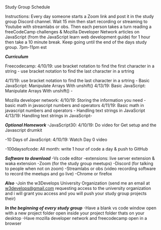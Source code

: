 Study Group Schedule


Instructions: Every day someone starts a Zoom link and post it in the study group Discord channel. Wait 15 min then start recording or streaming to Youtube with streamlabs or obs. Then each person takes a turn reading a freeCodeCamp challenges & Mozilla Developer Network articles on JavaScript (from the JavaScript learn web development guide) for 1 hour then take a 10 minute break. Keep going until the end of the days study group. 7pm-11pm est

***Curriculum***


Freecodecamp: 
4/10/19: use bracket notation to find the first character in a string - use bracket notation to find the last character in a srtring

4/11/19: use bracket notation to find the last character in a srtring - Basic JavaScript: Manipulate Arrays With unshift()
4/13/19: Basic JavaScript: Manipulate Arrays With unshift() -

Mozilla developer network:
4/10/19: Storing the information you need - basic math in javascript numbers and operators
4/11/19: Basic math in javascript numbers and operators - Handling text strings in Java​Script
4/13/19: Handling text strings in Java​Script- 


***Optional Homework***
-JavaScript30:
4/10/19: Do video for Get setup and the Javascript drumkit 


-10 Days of JavaScript:
4/10/19: Watch Day 0 video


-100daysofcode:
All month: write 1 hour of code a day & push to GitHub


***Software to download***
-Vs code editor -extensions: live server extension & waka extension
-Zoom (for the study group meetups)
-Discord (for talking to people when not on zoom)
-Streamlabs or obs (video recording software to record the meetups and go live)
-Chrome or firefox 


***Also***
-Join the w3Develops University Organization (send me an email at w3develops@gmail.com requesting access to the university organization and i will grant you access and you will push your study group projects their)


***In the beginning of every study group***
-Have a blank vs code window open with a new project folder open inside your project folder thats on your desktop
-Have mozilla developer network and freecodecamp open in a browser
